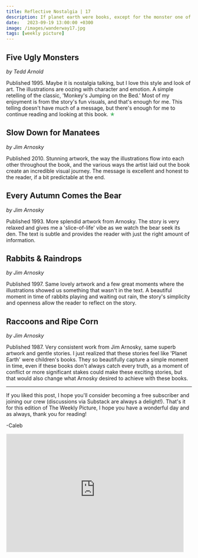 ```yaml
---
title: Reflective Nostalgia | 17
description: If planet earth were books, except for the monster one of course...
date:   2023-09-19 13:00:00 +0300
image: /images/wanderway17.jpg
tags: [weekly picture]
---
```


## Five Ugly Monsters

*by Tedd Arnold*

Published 1995. Maybe it is nostalgia talking, but I love this style and look of art. The illustrations are oozing with character and emotion. A simple retelling of the classic, 'Monkey's Jumping on the Bed.' Most of my enjoyment is from the story's fun visuals, and that's enough for me. This telling doesn't have much of a message, but there's enough for me to continue reading and looking at this book. <h style="color:#5ABB71;">★</h>

## Slow Down for Manatees

*by Jim Arnosky*

Published 2010. Stunning artwork, the way the illustrations flow into each other throughout the book, and the various ways the artist laid out the book create an incredible visual journey. The message is excellent and honest to the reader, if a bit predictable at the end.

## Every Autumn Comes the Bear

*by Jim Arnosky*

Published 1993. More splendid artwork from Arnosky. The story is very relaxed and gives me a 'slice-of-life' vibe as we watch the bear seek its den. The text is subtle and provides the reader with just the right amount of information.

## Rabbits & Raindrops

*by Jim Arnosky*

Published 1997. Same lovely artwork and a few great moments where the illustrations showed us something that wasn't in the text. A beautiful moment in time of rabbits playing and waiting out rain, the story's simplicity and openness allow the reader to reflect on the story.

## Raccoons and Ripe Corn

*by Jim Arnosky*

Published 1987. Very consistent work from Jim Arnosky, same superb artwork and gentle stories. I just realized that these stories feel like 'Planet Earth' were children's books. They so beautifully capture a simple moment in time, even if these books don't always catch every truth, as a moment of conflict or more significant stakes could make these exciting stories, but that would also change what Arnosky desired to achieve with these books.

***

If you liked this post, I hope you'll consider becoming a free subscriber and joining our crew (discussions via Substack are always a delight!). That's it for this edition of The Weekly Picture, I hope you have a wonderful day and as always, thank you for reading!

-Caleb
    
<iframe src="https://thewanderway.substack.com/embed" width="480" height="320" style="border:1px solid #EEE; background:white;" frameborder="0" scrolling="no"></iframe>
